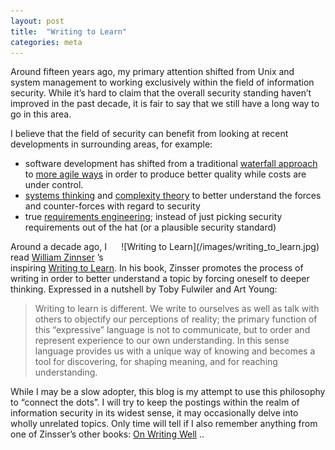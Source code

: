 ```yaml
---
layout: post
title:  "Writing to Learn"
categories: meta
---
```


Around fifteen years ago, my primary attention shifted from Unix and system management to working exclusively within the field of information security. While it&#8217;s hard to claim that the overall security standing haven&#8217;t improved in the past decade, it is fair to say that we still have a long way to go in this area.

I believe that the field of security can benefit from looking at recent developments in surrounding areas, for example:

- software development has shifted from a traditional <a href="http://en.wikipedia.org/wiki/Waterfall_model">waterfall approach</a> to <a href="http://agilemanifesto.org/">more agile ways</a> in order to produce better quality while costs are under control.
- <a href="http://en.wikipedia.org/wiki/Systems_thinking">systems thinking</a> and <a href="http://en.wikipedia.org/wiki/Complex_systems">complexity theory</a> to better understand the forces and counter-forces with regard to security
- true <a href="http://en.wikipedia.org/wiki/Requirements_analysis#Requirements_engineering">requirements engineering</a>; instead of just picking security requirements out of the hat (or a plausible security standard)

<div style="float:right;margin:0 10px 10px 0" markdown="1">
  ![Writing to Learn](/images/writing_to_learn.jpg)
</div>

Around a decade ago, I read <a href="http://www.williamzinsserwriter.com/">William Zinnser</a> &#8217;s inspiring <a href="http://www.amazon.com/Writing-Learn-William-Zinsser/dp/0062720406">Writing to Learn</a>. In his book, Zinsser promotes the process of writing in order to better understand a topic by forcing oneself to deeper thinking. Expressed in a nutshell by Toby Fulwiler and Art Young:

> Writing to learn is different. We write to ourselves as well as talk with others to objectify our perceptions of reality; the primary function of this &#8220;expressive&#8221; language is not to communicate, but to order and represent experience to our own understanding. In this sense language provides us with a unique way of knowing and becomes a tool for discovering, for shaping meaning, and for reaching understanding.

While I may be a slow adopter, this blog is my attempt to use this philosophy to &#8220;connect the dots&#8221;. I will try to keep the postings within the realm of information security in its widest sense, it may occasionally delve into wholly unrelated topics. Only time will tell if I also remember anything from one of Zinsser&#8217;s other books: <a href="http://www.amazon.com/Writing-Well-25th-Anniversary-Nonfiction/dp/0060006641">On Writing Well</a> ..
